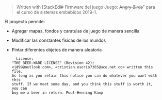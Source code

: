 ﻿


> Written with [StackEdi# Firmware del juego  Juego:  ~~Angry Birds~~" para el curso de sistemas embebidos  2019-1.


El proyecto permite:

- Agregar mapas, fondos y caratulas de juego de manera sencilla
- Modificar las constantes físicas de los mundos
- Pintar diferentes objetos de manera aleatoria

		License:
	  "THE BEER-WARE LICENSE" (Revision 42):
	  <jd99@outlook.com>, <cristian.osorio7365@uco.net.co> written this file.
	  As long as you retain this notice you can do whatever you want with this
	  stuff. If we meet some day, and you think this stuff is worth it, you can
	  buy me a beer in return. Poul-Henning Kamp
			
 

